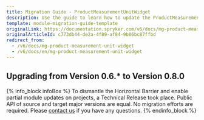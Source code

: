 ```yaml
---
title: Migration Guide - ProductMeasurementUnitWidget
description: Use the guide to learn how to update the ProductMeasurementUnitWidget module.
template: module-migration-guide-template
originalLink: https://documentation.spryker.com/v6/docs/mg-product-measurement-unit-widget
originalArticleId: c773db44-de2a-4f89-af84-9b06bc87ffbd
redirect_from:
  - /v6/docs/mg-product-measurement-unit-widget
  - /v6/docs/en/mg-product-measurement-unit-widget
---
```


## Upgrading from Version 0.6.* to Version 0.8.0

{% info_block infoBox %}
To dismantle the Horizontal Barrier and enable partial module updates on projects, a Technical Release took place. Public API of source and target major versions are equal. No migration efforts are required. Please [contact us](https://spryker.com/en/support/) if you have any questions.
{% endinfo_block %}
